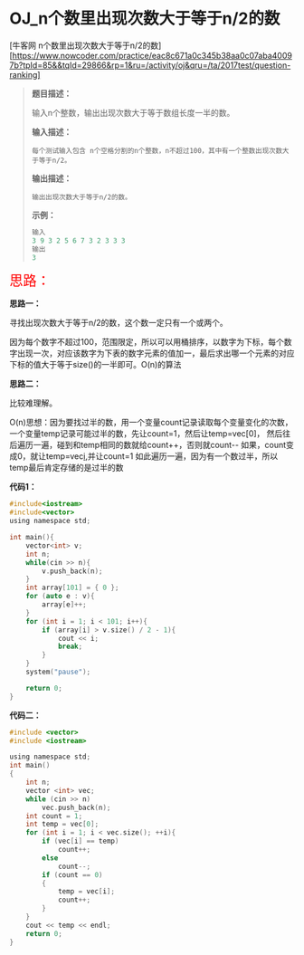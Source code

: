 # OJ_n个数里出现次数大于等于n/2的数

[牛客网 n个数里出现次数大于等于n/2的数][https://www.nowcoder.com/practice/eac8c671a0c345b38aa0c07aba40097b?tpId=85&&tqId=29866&rp=1&ru=/activity/oj&qru=/ta/2017test/question-ranking]

>**题目描述：**
>
>输入n个整数，输出出现次数大于等于数组长度一半的数。
>
>**输入描述：**
>
>```
>每个测试输入包含 n个空格分割的n个整数，n不超过100，其中有一个整数出现次数大于等于n/2。
>```
>
>**输出描述：**
>
>```
>输出出现次数大于等于n/2的数。
>```
>
>**示例：**
>
>~~~C
>输入
>3 9 3 2 5 6 7 3 2 3 3 3
>输出
>3
>~~~

<font size = 5 color = red>思路：</font>

**思路一：**

寻找出现次数大于等于n/2的数，这个数一定只有一个或两个。

因为每个数字不超过100，范围限定，所以可以用桶排序，以数字为下标，每个数字出现一次，对应该数字为下表的数字元素的值加一，最后求出哪一个元素的对应下标的值大于等于size()的一半即可。O(n)的算法

**思路二：**

比较难理解。

O(n)思想：因为要找过半的数，用一个变量count记录读取每个变量变化的次数，
一个变量temp记录可能过半的数，先让count=1，然后让temp=vec[0]，
然后往后遍历一遍，碰到和temp相同的数就给count++，否则就count--
如果，count变成0，就让temp=vec[i](vec数组遍历过程当前值),并让count=1
如此遍历一遍，因为有一个数过半，所以temp最后肯定存储的是过半的数

**代码1：**

~~~C
#include<iostream>
#include<vector>
using namespace std;

int main(){
	vector<int> v;
    int n;
    while(cin >> n){
        v.push_back(n);
    }
	int array[101] = { 0 };
	for (auto e : v){
		array[e]++;
	}
	for (int i = 1; i < 101; i++){
		if (array[i] > v.size() / 2 - 1){
            cout << i;
            break;
        }	
	}
	system("pause");

	return 0;
}
~~~

**代码二：**

~~~C
#include <vector>
#include <iostream>

using namespace std;
int main()
{
	int n;
	vector <int> vec;
	while (cin >> n)
		vec.push_back(n);
	int count = 1;
	int temp = vec[0];
	for (int i = 1; i < vec.size(); ++i){
		if (vec[i] == temp)
			count++;
		else
			count--;
		if (count == 0)
		{
			temp = vec[i];
			count++;
		}
	}
	cout << temp << endl;
	return 0;
}
~~~



